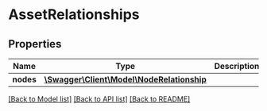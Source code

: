 # AssetRelationships

## Properties
Name | Type | Description | Notes
------------ | ------------- | ------------- | -------------
**nodes** | [**\Swagger\Client\Model\NodeRelationship**](NodeRelationship.md) |  | [optional] 

[[Back to Model list]](../README.md#documentation-for-models) [[Back to API list]](../README.md#documentation-for-api-endpoints) [[Back to README]](../README.md)


